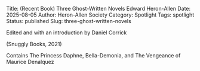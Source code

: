 Title: (Recent Book) Three Ghost-Written Novels Edward Heron-Allen
Date: 2025-08-05
Author: Heron-Allen Society
Category: Spotlight
Tags: spotlight
Status: published
Slug: three-ghost-written-novels

Edited and with an introduction by Daniel Corrick

(Snuggly Books, 2021)

Contains The Princess Daphne, Bella-Demonia, and The Vengeance of Maurice Denalquez
